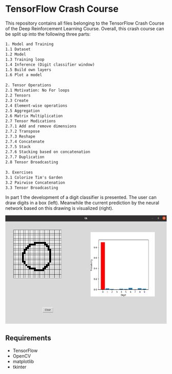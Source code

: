 # TensorFlow Crash Course

This repository contains all files belonging to the TensorFlow Crash Course of the Deep Reinforcement Learning Course.
Overall, this crash course can be split up into the following three parts:

```
1. Model and Training
1.1 Dataset 
1.2 Model
1.3 Training loop 
1.4 Inference (Digit classifier window)
1.5 Build own layers
1.6 Plot a model

2. Tensor Operations
2.1 Motivation: No For loops
2.2 Tensors
2.3 Create
2.4 Element-wise operations
2.5 Aggregation
2.6 Matrix Multiplication
2.7 Tensor Modications
2.7.1 Add and remove dimensions
2.7.2 Transpose
2.7.3 Reshape
2.7.4 Concatenate
2.7.5 Stack
2.7.6 Stacking based on concatenation
2.7.7 Duplication
2.8 Tensor Broadcasting

3. Exercises
3.1 Colorize Tim's Garden
3.2 Pairwise Concatenation
3.3 Tensor Broadcasting
```

In part 1 the development of a digit classifier is presented. 
The user can draw digits in a box (left). 
Meanwhile the current prediction by the neural network based on this drawing is visualized (right).

![Train and test loss](./media/DigitClassifier.png)

## Requirements

- TensorFlow
- OpenCV
- matplotlib
- tkinter